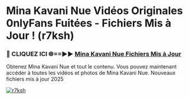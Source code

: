 # Mina Kavani Nue Vidéos Originales 0nlyFans Fuitées - Fichiers Mis à Jour ! (r7ksh)

<h3>🔴 CLIQUEZ ICI 🌐==►► <a href="https://tinyurl.com/2pmr4ezf" rel="nofollow">Mina Kavani Nue Fichiers Mis à Jour</a></h3>

Obtenez Mina Kavani Nue et tout le contenu. Vous pouvez maintenant accéder à toutes les vidéos et photos de Mina Kavani Nue. Nouveaux fichiers mis à jour 2025

[![r7ksh](https://i.imgur.com/6SNvagu.gif)](https://tinyurl.com/2pmr4ezf)
